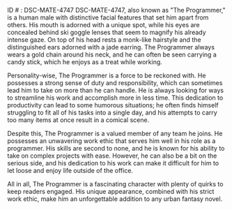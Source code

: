 ID # : DSC-MATE-4747
DSC-MATE-4747, also known as "The Programmer," is a human male with distinctive facial features that set him apart from others. His mouth is adorned with a unique spot, while his eyes are concealed behind ski goggle lenses that seem to magnify his already intense gaze. On top of his head rests a monk-like hairstyle and the distinguished ears adorned with a jade earring. The Programmer always wears a gold chain around his neck, and he can often be seen carrying a candy stick, which he enjoys as a treat while working.

Personality-wise, The Programmer is a force to be reckoned with. He possesses a strong sense of duty and responsibility, which can sometimes lead him to take on more than he can handle. He is always looking for ways to streamline his work and accomplish more in less time. This dedication to productivity can lead to some humorous situations; he often finds himself struggling to fit all of his tasks into a single day, and his attempts to carry too many items at once result in a comical scene.

Despite this, The Programmer is a valued member of any team he joins. He possesses an unwavering work ethic that serves him well in his role as a programmer. His skills are second to none, and he is known for his ability to take on complex projects with ease. However, he can also be a bit on the serious side, and his dedication to his work can make it difficult for him to let loose and enjoy life outside of the office.

All in all, The Programmer is a fascinating character with plenty of quirks to keep readers engaged. His unique appearance, combined with his strict work ethic, make him an unforgettable addition to any urban fantasy novel.